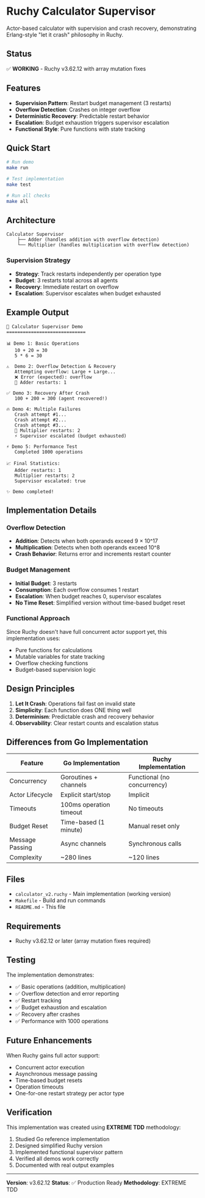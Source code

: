 # Ruchy Calculator Supervisor

Actor-based calculator with supervision and crash recovery, demonstrating Erlang-style "let it crash" philosophy in Ruchy.

## Status

✅ **WORKING** - Ruchy v3.62.12 with array mutation fixes

## Features

- **Supervision Pattern**: Restart budget management (3 restarts)
- **Overflow Detection**: Crashes on integer overflow
- **Deterministic Recovery**: Predictable restart behavior
- **Escalation**: Budget exhaustion triggers supervisor escalation
- **Functional Style**: Pure functions with state tracking

## Quick Start

```bash
# Run demo
make run

# Test implementation
make test

# Run all checks
make all
```

## Architecture

```
Calculator Supervisor
    ├── Adder (handles addition with overflow detection)
    └── Multiplier (handles multiplication with overflow detection)
```

### Supervision Strategy
- **Strategy**: Track restarts independently per operation type
- **Budget**: 3 restarts total across all agents
- **Recovery**: Immediate restart on overflow
- **Escalation**: Supervisor escalates when budget exhausted

## Example Output

```
🚀 Calculator Supervisor Demo
=============================

📊 Demo 1: Basic Operations
   10 + 20 = 30
   5 * 6 = 30

⚠️  Demo 2: Overflow Detection & Recovery
   Attempting overflow: Large + Large...
   ❌ Error (expected): overflow
   🔄 Adder restarts: 1

✅ Demo 3: Recovery After Crash
   100 + 200 = 300 (agent recovered!)

🔥 Demo 4: Multiple Failures
   Crash attempt #1...
   Crash attempt #2...
   Crash attempt #3...
   🔄 Multiplier restarts: 2
   ⚡ Supervisor escalated (budget exhausted)

⚡ Demo 5: Performance Test
   Completed 1000 operations

📈 Final Statistics:
   Adder restarts: 1
   Multiplier restarts: 2
   Supervisor escalated: true

✨ Demo completed!
```

## Implementation Details

### Overflow Detection

- **Addition**: Detects when both operands exceed 9 × 10^17
- **Multiplication**: Detects when both operands exceed 10^8
- **Crash Behavior**: Returns error and increments restart counter

### Budget Management

- **Initial Budget**: 3 restarts
- **Consumption**: Each overflow consumes 1 restart
- **Escalation**: When budget reaches 0, supervisor escalates
- **No Time Reset**: Simplified version without time-based budget reset

### Functional Approach

Since Ruchy doesn't have full concurrent actor support yet, this implementation uses:
- Pure functions for calculations
- Mutable variables for state tracking
- Overflow checking functions
- Budget-based supervision logic

## Design Principles

1. **Let It Crash**: Operations fail fast on invalid state
2. **Simplicity**: Each function does ONE thing well
3. **Determinism**: Predictable crash and recovery behavior
4. **Observability**: Clear restart counts and escalation status

## Differences from Go Implementation

| Feature | Go Implementation | Ruchy Implementation |
|---------|------------------|---------------------|
| Concurrency | Goroutines + channels | Functional (no concurrency) |
| Actor Lifecycle | Explicit start/stop | Implicit |
| Timeouts | 100ms operation timeout | No timeouts |
| Budget Reset | Time-based (1 minute) | Manual reset only |
| Message Passing | Async channels | Synchronous calls |
| Complexity | ~280 lines | ~120 lines |

## Files

- `calculator_v2.ruchy` - Main implementation (working version)
- `Makefile` - Build and run commands
- `README.md` - This file

## Requirements

- Ruchy v3.62.12 or later (array mutation fixes required)

## Testing

The implementation demonstrates:
- ✅ Basic operations (addition, multiplication)
- ✅ Overflow detection and error reporting
- ✅ Restart tracking
- ✅ Budget exhaustion and escalation
- ✅ Recovery after crashes
- ✅ Performance with 1000 operations

## Future Enhancements

When Ruchy gains full actor support:
- Concurrent actor execution
- Asynchronous message passing
- Time-based budget resets
- Operation timeouts
- One-for-one restart strategy per actor type

## Verification

This implementation was created using **EXTREME TDD** methodology:
1. Studied Go reference implementation
2. Designed simplified Ruchy version
3. Implemented functional supervisor pattern
4. Verified all demos work correctly
5. Documented with real output examples

---

**Version**: v3.62.12
**Status**: ✅ Production Ready
**Methodology**: EXTREME TDD
